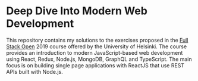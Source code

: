 # Deep Dive Into Modern Web Development

This repository contains my solutions to the exercises proposed in the [Full Stack Open](https://fullstackopen.com/en) 2019 course offered by the 
University of Helsinki. The course provides an introduction to modern JavaScript-based web development using React, Redux, Node.js, 
MongoDB, GraphQL and TypeScript. The main focus is on building single page applications with ReactJS that use REST APIs built with Node.js.
